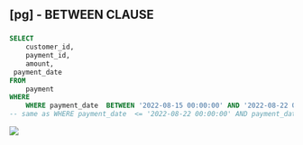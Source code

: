 ## [pg] - BETWEEN CLAUSE

###
```sql
SELECT
	customer_id,
	payment_id,
	amount,
 payment_date
FROM
	payment
WHERE
	WHERE payment_date  BETWEEN '2022-08-15 00:00:00' AND '2022-08-22 00:00:00'
-- same as WHERE payment_date  <= '2022-08-22 00:00:00' AND payment_date >= '2022-08-15 00:00:00'
```
![](https://www.postgresqltutorial.com/wp-content/uploads/2020/07/PostgreSQL-BETWEEN-two-dates.png)

